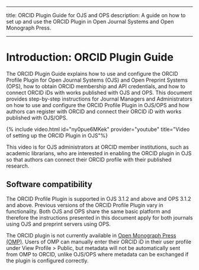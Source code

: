 - - -
title: ORCID Plugin Guide for OJS and OPS description: A guide on how to set up and use the ORCID Plugin in Open Journal Systems and Open Monograph Press.
- - -

# Introduction: ORCID Plugin Guide

The ORCID Plugin Guide explains how to use and configure the ORCID Profile Plugin for Open Journal Systems (OJS) and Open Preprint Systems (OPS), how to obtain ORCID membership and API credentials, and how to connect ORCID iDs with works published with OJS and OPS. This document provides step-by-step instructions for Journal Managers and Administrators on how to use and configure the ORCID Profile Plugin in OJS/OPS and how authors can register with ORCID and connect their ORCID iD with works published with OJS/OPS.

{% include video.html id="ny0pue6MKek" provider="youtube" title="Video of setting up the ORCID Plugin in OJS"%}

This video is for OJS administrators at ORCID member institutions, such as academic librarians, who are interested in enabling the ORCID plugin in OJS so that authors can connect their ORCID profile with their published research.

## Software compatibility

The ORCID Profile Plugin is supported in OJS 3.1.2 and above and OPS 3.1.2 and above. Previous versions of the ORCID Profile Plugin vary in functionality. Both OJS and OPS share the same basic platform and therefore the instructions presented in this document apply for both journals using OJS and preprint servers using OPS.

The ORCID plugin is not currently available in [Open Monograph Press (OMP)](https://pkp.sfu.ca/omp/). Users of OMP can manually enter their ORCID iD in their user profile under View Profile > Public, but metadata will not be automatically sent from OMP to ORCID, unlike OJS/OPS where metadata can be exchanged if the plugin is configured correctly.

